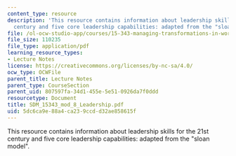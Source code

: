 ```yaml
---
content_type: resource
description: 'This resource contains information about leadership skills for the 21st
  century and five core leadership capabilities: adapted from the "sloan model".'
file: /ol-ocw-studio-app/courses/15-343-managing-transformations-in-work-organizations-and-society-spring-2002/5dc6ca9e88a4ca239ccdd32ae858615f_SDM_15343_mod_8_Leadership.pdf
file_size: 110235
file_type: application/pdf
learning_resource_types:
- Lecture Notes
license: https://creativecommons.org/licenses/by-nc-sa/4.0/
ocw_type: OCWFile
parent_title: Lecture Notes
parent_type: CourseSection
parent_uid: 807597fa-34d1-455e-5e51-0926da7f0ddd
resourcetype: Document
title: SDM_15343_mod_8_Leadership.pdf
uid: 5dc6ca9e-88a4-ca23-9ccd-d32ae858615f
---
```

This resource contains information about leadership skills for the 21st century and five core leadership capabilities: adapted from the "sloan model".
